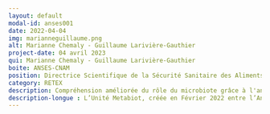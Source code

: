 ```yaml
---
layout: default
modal-id: anses001
date: 2022-04-04
img: marianneguillaume.png
alt: Marianne Chemaly - Guillaume Larivière-Gauthier
project-date: 04 avril 2023
qui: Marianne Chemaly - Guillaume Larivière-Gauthier
boite: ANSES-CNAM
position: Directrice Scientifique de la Sécurité Sanitaire des Aliments à l’Anses & Chercheur au sein de l’USC Metabiot
category: RETEX
description: Compréhension améliorée du rôle du microbiote grâce à l'analyse de données massives
description-longue : L’Unité Metabiot, créée en Février 2022 entre l’Anses et le cnam, a pour objectif de mieux comprendre le rôle des bactéries pathogènes pour l’homme, transmises via l’alimentation à partir des filières animales.  Ainsi, ces bactéries sont étudiées dans des environnements microbiens complexes tels que le microbiote intestinal de l’animal ou celui des surfaces en agro-industrie (métagénomique). L’effet de ces bactéries sur le métabolisme de l’hôte (métabolomique) et sur l’expression de gènes d’intérêt (transcriptomique) s’appuient sur l’analyse de ces données massives produites par des méthodes d’apprentissage machine. Cette compréhension améliorée du rôle du microbiote pourra être utilisée pour développer des mesures de gestion innovantes, en élevage et en industrie agro-alimentaire, pour optimiser la maîtrise des zoonoses alimentaires. Des exemples à l’appui seront présentés pour illustrer des travaux menés au sein de Metabiot.
---
```

